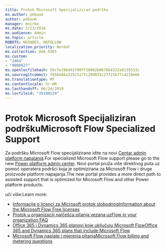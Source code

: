 ```yaml
---
title: Protok Microsoft Specijaliziran podršku
ms.author: pebaum
author: pebaum
manager: mnirke
ms.date: 3/23/2018
ms.audience: Admin
ms.topic: article
ROBOTS: NOINDEX, NOFOLLOW
localization_priority: Normal
ms.collection: Adm_O365
ms.custom:
- "2464"
- "9000627"
ms.openlocfilehash: 59cfe196492f90ff18902b8678b4322a0135533c
ms.sourcegitcommit: f856d46a325c517fc29d935c27f21b77c4219e66
ms.translationtype: MT
ms.contentlocale: hr-HR
ms.lasthandoff: 06/24/2019
ms.locfileid: "35199229"
---
```

# <a name="microsoft-flow-specialized-support"></a><span data-ttu-id="c67e5-102">Protok Microsoft Specijaliziran podršku</span><span class="sxs-lookup"><span data-stu-id="c67e5-102">Microsoft Flow Specialized Support</span></span>

<span data-ttu-id="c67e5-103">Za podršku Microsoft Flow specijalizirane idite na novi [Centar admin platform napajanja](https://aka.ms/flowadminsupport).</span><span class="sxs-lookup"><span data-stu-id="c67e5-103">For specialized Microsoft Flow support please go to the new [Power platform admin center](https://aka.ms/flowadminsupport).</span></span> <span data-ttu-id="c67e5-104">Novi portal pruža više direktnog puta uz pomoć operatera podršci koja je optimizirana za Microsoft Flow i druge proizvode platform napajanja.</span><span class="sxs-lookup"><span data-stu-id="c67e5-104">The new portal provides a more direct path to assisted support that is optimized for Microsoft Flow and other Power platform products.</span></span>

<span data-ttu-id="c67e5-105">uči više:</span><span class="sxs-lookup"><span data-stu-id="c67e5-105">Learn more:</span></span>
- [<span data-ttu-id="c67e5-106">Informacije o licenci za Microsoft protok slobodnog</span><span class="sxs-lookup"><span data-stu-id="c67e5-106">Information about the Microsoft Flow Free licenses</span></span>](https://go.microsoft.com/fwlink/?linkid=2095610)
- [<span data-ttu-id="c67e5-107">Protok u organizaciji najčešća pitanja vezana uz</span><span class="sxs-lookup"><span data-stu-id="c67e5-107">Flow in your organization FAQ</span></span>](https://go.microsoft.com/fwlink/?linkid=2072608)
- [<span data-ttu-id="c67e5-108">Office 365 i Dynamics 365 planovi koje uključuju Microsoft Flow</span><span class="sxs-lookup"><span data-stu-id="c67e5-108">Office 365 and Dynamics 365 plans that include Microsoft Flow</span></span>](https://go.microsoft.com/fwlink/?linkid=2072406)
- [<span data-ttu-id="c67e5-109">Microsoft Flow naplate i mjerenja pitanja</span><span class="sxs-lookup"><span data-stu-id="c67e5-109">Microsoft Flow billing and metering questions</span></span>](https://go.microsoft.com/fwlink/?linkid=2072612)